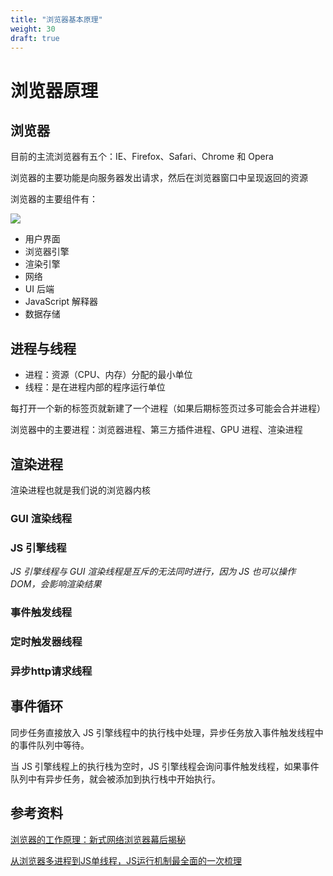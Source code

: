 ```yaml
---
title: "浏览器基本原理"
weight: 30
draft: true
---
```


# 浏览器原理

## 浏览器

目前的主流浏览器有五个：IE、Firefox、Safari、Chrome 和 Opera

浏览器的主要功能是向服务器发出请求，然后在浏览器窗口中呈现返回的资源

浏览器的主要组件有：

![](https://www.html5rocks.com/zh/tutorials/internals/howbrowserswork/layers.png)

- 用户界面
- 浏览器引擎
- 渲染引擎
- 网络
- UI 后端
- JavaScript 解释器
- 数据存储

## 进程与线程

- 进程：资源（CPU、内存）分配的最小单位
- 线程：是在进程内部的程序运行单位

每打开一个新的标签页就新建了一个进程（如果后期标签页过多可能会合并进程）

浏览器中的主要进程：浏览器进程、第三方插件进程、GPU 进程、渲染进程

## 渲染进程

渲染进程也就是我们说的浏览器内核

### GUI 渲染线程


### JS 引擎线程



*JS 引擎线程与 GUI 渲染线程是互斥的无法同时进行，因为 JS 也可以操作 DOM，会影响渲染结果*

### 事件触发线程


### 定时触发器线程


### 异步http请求线程


## 事件循环

同步任务直接放入 JS 引擎线程中的执行栈中处理，异步任务放入事件触发线程中的事件队列中等待。

当 JS 引擎线程上的执行栈为空时，JS 引擎线程会询问事件触发线程，如果事件队列中有异步任务，就会被添加到执行栈中开始执行。








## 参考资料

[浏览器的工作原理：新式网络浏览器幕后揭秘](https://www.html5rocks.com/zh/tutorials/internals/howbrowserswork/#Layered_representation)

[从浏览器多进程到JS单线程，JS运行机制最全面的一次梳理](https://juejin.cn/post/6844903553795014663#heading-0)
